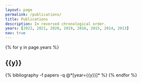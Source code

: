 ```yaml
---
layout: page
permalink: /publications/
title: Publications
description: In reversed chronological order.
years: [2022, 2021, 2020, 2019, 2016, 2015, 2014, 2013]
nav: true
---
```


<div class="publications">

{% for y in page.years %}
  <h2 class="year">{{y}}</h2>
  {% bibliography -f papers -q @*[year={{y}}]* %}
{% endfor %}

</div>